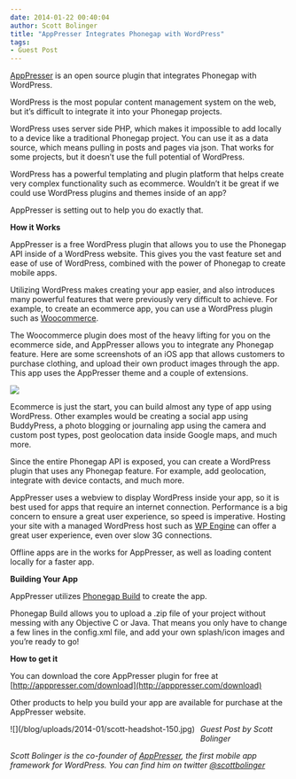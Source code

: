 ```yaml
---
date: 2014-01-22 00:40:04
author: Scott Bolinger
title: "AppPresser Integrates Phonegap with WordPress"
tags:
- Guest Post
---
```


[AppPresser](http://apppresser.com/) is an open source plugin that integrates Phonegap with WordPress.

WordPress is the most popular content management system on the web, but it’s difficult to integrate it into your Phonegap projects.

WordPress uses server side PHP, which makes it impossible to add locally to a device like a traditional Phonegap project.  You can use it as a data source, which means pulling in posts and pages via json.  That works for some projects, but it doesn’t use the full potential of WordPress.

WordPress has a powerful templating and plugin platform that helps create very complex functionality such as ecommerce. Wouldn’t it be great if we could use WordPress plugins and themes inside of an app?

AppPresser is setting out to help you do exactly that.

**How it Works**

AppPresser is a free WordPress plugin that allows you to use the Phonegap API inside of a WordPress website. This gives you the vast feature set and ease of use of WordPress, combined with the power of Phonegap to create mobile apps.  

Utilizing WordPress makes creating your app easier, and also introduces many powerful features that were previously very difficult to achieve.  For example, to create an ecommerce app, you can use a WordPress plugin such as [Woocommerce](http://www.woothemes.com/woocommerce/).

The Woocommerce plugin does most of the heavy lifting for you on the ecommerce side, and AppPresser allows you to integrate any Phonegap feature.  Here are some screenshots of an iOS app that allows customers to purchase clothing, and upload their own product images through the app.  This app uses the AppPresser theme and a couple of extensions.

![](/blog/uploads/2014-01/houseofragz-3screenshots.jpg)

Ecommerce is just the start, you can build almost any type of app using WordPress. Other examples would be creating a social app using BuddyPress, a photo blogging or journaling app using the camera and custom post types, post geolocation data inside Google maps, and much more.

Since the entire Phonegap API is exposed, you can create a WordPress plugin that uses any Phonegap feature.  For example, add geolocation, integrate with device contacts, and much more.

AppPresser uses a webview to display WordPress inside your app, so it is best used for apps that require an internet connection.  Performance is a big concern to ensure a great user experience, so speed is imperative.  Hosting your site with a managed WordPress host such as [WP Engine](http://wpengine.com/) can offer a great user experience, even over slow 3G connections. 

Offline apps are in the works for AppPresser, as well as loading content locally for a faster app.

**Building Your App**

AppPresser utilizes [Phonegap Build](http://build.phonegap.com) to create the app.

Phonegap Build allows you to upload a .zip file of your project without messing with any Objective C or Java.  That means you only have to change a few lines in the config.xml file, and add your own splash/icon images and you’re ready to go!

**How to get it**

You can download the core AppPresser plugin for free at [http://apppresser.com/download](http://apppresser.com/download)

Other products to help you build your app are available for purchase at the AppPresser website.

<div style="float:left;margin:0 10px 10px 0" markdown="1">![](/blog/uploads/2014-01/scott-headshot-150.jpg)</div>

*Guest Post by Scott Bolinger*

*Scott Bolinger is the co-founder of [AppPresser](http://apppresser.com/), the first mobile app framework for WordPress. You can find him on twitter [@scottbolinger](http://twitter.com/scottbolinger)*